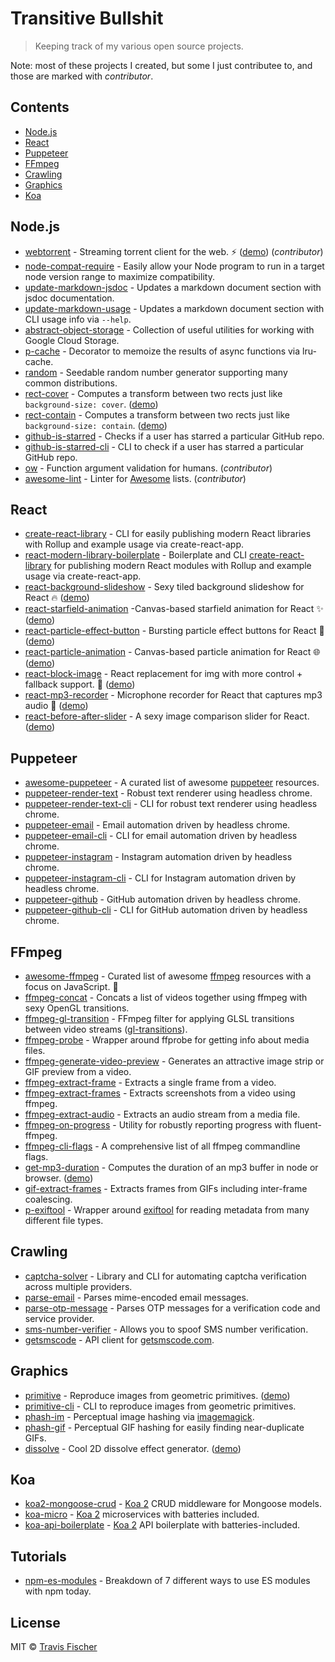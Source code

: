 # Transitive Bullshit

> Keeping track of my various open source projects.

Note: most of these projects I created, but some I just contributee to, and those are marked with *contributor*.

## Contents

- [Node.js](#nodejs)
- [React](#react)
- [Puppeteer](#puppeteer)
- [FFmpeg](#ffmpeg)
- [Crawling](#crawling)
- [Graphics](#graphics)
- [Koa](#koa)


## Node.js

- [webtorrent](https://github.com/webtorrent/webtorrent) - Streaming torrent client for the web. ⚡️ ([demo](https://webtorrent.io)) (*contributor*)
- [node-compat-require](https://github.com/transitive-bullshit/node-compat-require) - Easily allow your Node program to run in a target node version range to maximize compatibility.
- [update-markdown-jsdoc](https://github.com/transitive-bullshit/update-markdown-jsdoc) - Updates a markdown document section with jsdoc documentation.
- [update-markdown-usage](https://github.com/transitive-bullshit/update-markdown-usage) - Updates a markdown document section with CLI usage info via `--help`.
- [abstract-object-storage](https://github.com/transitive-bullshit/abstract-object-storage) - Collection of useful utilities for working with Google Cloud Storage.
- [p-cache](https://github.com/transitive-bullshit/p-cache) - Decorator to memoize the results of async functions via lru-cache.
- [random](https://github.com/transitive-bullshit/random) - Seedable random number generator supporting many common distributions.
- [rect-cover](https://github.com/transitive-bullshit/rect-cover) - Computes a transform between two rects just like `background-size: cover`. ([demo](https://transitive-bullshit.github.io/rect-cover/))
- [rect-contain](https://github.com/transitive-bullshit/rect-contain) - Computes a transform between two rects just like `background-size: contain`. ([demo](https://transitive-bullshit.github.io/rect-contain/))
- [github-is-starred](https://github.com/transitive-bullshit/github-is-starred) - Checks if a user has starred a particular GitHub repo.
- [github-is-starred-cli](https://github.com/transitive-bullshit/github-is-starred-cli) - CLI to check if a user has starred a particular GitHub repo.
- [ow](https://github.com/sindresorhus/ow) - Function argument validation for humans. (*contributor*)
- [awesome-lint](https://github.com/sindresorhus/awesome-lint) - Linter for [Awesome](https://awesome.re/) lists. (*contributor*)


## React

- [create-react-library](https://github.com/transitive-bullshit/create-react-library) - CLI for easily publishing modern React libraries with Rollup and example usage via create-react-app.
- [react-modern-library-boilerplate](https://github.com/transitive-bullshit/react-modern-library-boilerplate) - Boilerplate and CLI [create-react-library](https://github.com/transitive-bullshit/create-react-library) for publishing modern React modules with Rollup and example usage via create-react-app.
- [react-background-slideshow](https://github.com/transitive-bullshit/react-background-slideshow) - Sexy tiled background slideshow for React 🔥 ([demo](https://transitive-bullshit.github.io/react-background-slideshow/))
- [react-starfield-animation](https://github.com/transitive-bullshit/react-starfield-animation) -Canvas-based starfield animation for React ✨ ([demo](https://transitive-bullshit.github.io/react-starfield-animation/))
- [react-particle-effect-button](https://github.com/transitive-bullshit/react-particle-effect-button) - Bursting particle effect buttons for React 🎉 ([demo](https://transitive-bullshit.github.io/react-particle-effect-button/))
- [react-particle-animation](https://github.com/transitive-bullshit/react-particle-animation) - Canvas-based particle animation for React 🌐 ([demo](https://transitive-bullshit.github.io/react-particle-animation/))
- [react-block-image](https://github.com/transitive-bullshit/react-block-image) - React replacement for img with more control + fallback support. 🌃 ([demo](https://transitive-bullshit.github.io/react-block-image/))
- [react-mp3-recorder](https://github.com/transitive-bullshit/react-mp3-recorder) - Microphone recorder for React that captures mp3 audio 🎵 ([demo](https://transitive-bullshit.github.io/react-mp3-recorder/))
- [react-before-after-slider](https://github.com/transitive-bullshit/react-before-after-slider) - A sexy image comparison slider for React. ([demo](https://transitive-bullshit.github.io/react-before-after-slider/))


## Puppeteer

- [awesome-puppeteer](https://github.com/transitive-bullshit/awesome-puppeteer) - A curated list of awesome [puppeteer](https://developers.google.com/web/tools/puppeteer/) resources.
- [puppeteer-render-text](https://github.com/transitive-bullshit/puppeteer-render-text) - Robust text renderer using headless chrome.
- [puppeteer-render-text-cli](https://github.com/transitive-bullshit/puppeteer-render-text-cli) - CLI for robust text renderer using headless chrome.
- [puppeteer-email](https://github.com/transitive-bullshit/puppeteer-email) - Email automation driven by headless chrome.
- [puppeteer-email-cli](https://github.com/transitive-bullshit/puppeteer-email/tree/master/packages/puppeteer-email-cli) - CLI for email automation driven by headless chrome.
- [puppeteer-instagram](https://github.com/transitive-bullshit/puppeteer-instagram) - Instagram automation driven by headless chrome.
- [puppeteer-instagram-cli](https://github.com/transitive-bullshit/puppeteer-instagram-cli) - CLI for Instagram automation driven by headless chrome.
- [puppeteer-github](https://github.com/transitive-bullshit/puppeteer-github) - GitHub automation driven by headless chrome.
- [puppeteer-github-cli](https://github.com/transitive-bullshit/puppeteer-github-cli) - CLI for GitHub automation driven by headless chrome.


## FFmpeg

- [awesome-ffmpeg](https://github.com/transitive-bullshit/awesome-ffmpeg) - Curated list of awesome [ffmpeg](http://ffmpeg.org/) resources with a focus on JavaScript. 👻
- [ffmpeg-concat](https://github.com/transitive-bullshit/ffmpeg-concat) - Concats a list of videos together using ffmpeg with sexy OpenGL transitions.
- [ffmpeg-gl-transition](https://github.com/transitive-bullshit/ffmpeg-gl-transition) - FFmpeg filter for applying GLSL transitions between video streams ([gl-transitions](https://gl-transitions.com/)).
- [ffmpeg-probe](https://github.com/transitive-bullshit/ffmpeg-probe) - Wrapper around ffprobe for getting info about media files.
- [ffmpeg-generate-video-preview](https://github.com/transitive-bullshit/ffmpeg-generate-video-preview) - Generates an attractive image strip or GIF preview from a video.
- [ffmpeg-extract-frame](https://github.com/transitive-bullshit/ffmpeg-extract-frame) - Extracts a single frame from a video.
- [ffmpeg-extract-frames](https://github.com/transitive-bullshit/ffmpeg-extract-frames) - Extracts screenshots from a video using ffmpeg.
- [ffmpeg-extract-audio](https://github.com/transitive-bullshit/ffmpeg-extract-audio) - Extracts an audio stream from a media file.
- [ffmpeg-on-progress](https://github.com/transitive-bullshit/ffmpeg-on-progress) - Utility for robustly reporting progress with fluent-ffmpeg.
- [ffmpeg-cli-flags](https://github.com/transitive-bullshit/ffmpeg-cli-flags) - A comprehensive list of all ffmpeg commandline flags.
- [get-mp3-duration](https://github.com/transitive-bullshit/get-mp3-duration) - Computes the duration of an mp3 buffer in node or browser. ([demo](https://transitive-bullshit.github.io/react-mp3-recorder/))
- [gif-extract-frames](https://github.com/transitive-bullshit/gif-extract-frames) - Extracts frames from GIFs including inter-frame coalescing.
- [p-exiftool](https://github.com/transitive-bullshit/p-exiftool) - Wrapper around [exiftool](https://www.sno.phy.queensu.ca/~phil/exiftool/) for reading metadata from many different file types.


## Crawling

- [captcha-solver](https://github.com/transitive-bullshit/captcha-solver) - Library and CLI for automating captcha verification across multiple providers.
- [parse-email](https://github.com/transitive-bullshit/parse-email) - Parses mime-encoded email messages.
- [parse-otp-message](https://github.com/transitive-bullshit/parse-otp-message) - Parses OTP messages for a verification code and service provider.
- [sms-number-verifier](https://github.com/transitive-bullshit/sms-number-verifier) - Allows you to spoof SMS number verification.
- [getsmscode](https://github.com/transitive-bullshit/getsmscode) - API client for [getsmscode.com](http://www.getsmscode.com/).


## Graphics

- [primitive](https://github.com/transitive-bullshit/primitive) - Reproduce images from geometric primitives. ([demo](https://transitive-bullshit.github.io/primitive-web/))
- [primitive-cli](https://github.com/transitive-bullshit/primitive-cli) - CLI to reproduce images from geometric primitives.
- [phash-im](https://github.com/transitive-bullshit/phash-im) - Perceptual image hashing via [imagemagick](http://www.fmwconcepts.com/misc_tests/perceptual_hash_test_results_510/index.html).
- [phash-gif](https://github.com/transitive-bullshit/phash-gif) - Perceptual GIF hashing for easily finding near-duplicate GIFs.
- [dissolve](https://github.com/transitive-bullshit/dissolve-generator) - Cool 2D dissolve effect generator. ([demo](https://transitive-bullshit.github.io/dissolve-generator/demo))


## Koa

- [koa2-mongoose-crud](https://github.com/transitive-bullshit/koa2-mongoose-crud) - [Koa 2](http://koajs.com/) CRUD middleware for Mongoose models.
- [koa-micro](https://github.com/transitive-bullshit/koa-micro) - [Koa 2](http://koajs.com/) microservices with batteries included.
- [koa-api-boilerplate](https://github.com/transitive-bullshit/koa-api-boilerplate) - [Koa 2](http://koajs.com/) API boilerplate with batteries-included.


## Tutorials

- [npm-es-modules](https://github.com/transitive-bullshit/npm-es-modules) - Breakdown of 7 different ways to use ES modules with npm today.

## License

MIT © [Travis Fischer](https://github.com/transitive-bullshit)
